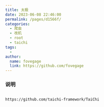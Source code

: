 ```yaml
---
title: 太极
date: 2023-06-08 22:46:00
permalink: /pages/d1566f/
categories:
  - 爬虫
  - 改机
  - root
  - taichi
tags:
  - 
author: 
  name: fovegage
  link: https://github.com/fovegage
---
```

### 说明
```

https://github.com/taichi-framework/TaiChi
```